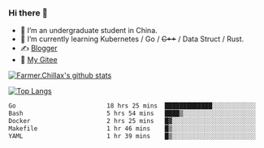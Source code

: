 ### Hi there 👋

- 🔭 I’m an undergraduate student in China.
- 🌱 I’m currently learning Kubernetes / Go / ~~C++~~ / Data Struct / Rust.
- ✍️ [Blogger](https://blog.farmer233.top)
- 🤔 [My Gitee](https://gitee.com/Farmer-chong)


[![Farmer.Chillax's github stats](https://github-readme-stats.vercel.app/api?username=FarmerChillax)](https://github.com/anuraghazra/github-readme-stats)

[![Top Langs](https://github-readme-stats.vercel.app/api/top-langs/?username=FarmerChillax&layout=compact&hide=html,css,javascript)](https://github.com/anuraghazra/github-readme-stats)


<a href="https://wakatime.com/@Farmer"> </a>
          <!--START_SECTION:waka-->

```txt
Go                         18 hrs 25 mins  █████████████░░░░░░░░░░░░   51.99 %
Bash                       5 hrs 54 mins   ████▒░░░░░░░░░░░░░░░░░░░░   16.68 %
Docker                     2 hrs 25 mins   █▓░░░░░░░░░░░░░░░░░░░░░░░   06.86 %
Makefile                   1 hr 46 mins    █▒░░░░░░░░░░░░░░░░░░░░░░░   04.99 %
YAML                       1 hr 39 mins    █▒░░░░░░░░░░░░░░░░░░░░░░░   04.67 %
```

<!--END_SECTION:waka-->



<!--
**Farmer-chong/Farmer-chong** is a ✨ _special_ ✨ repository because its `README.md` (this file) appears on your GitHub profile.

Here are some ideas to get you started:

- 🔭 I’m currently working on ...
- 🌱 I’m currently learning ...
- 👯 I’m looking to collaborate on ...
- 🤔 I’m looking for help with ...
- 💬 Ask me about ...
- 📫 How to reach me: ...
- 😄 Pronouns: ...
- ⚡ Fun fact: ...
-->
